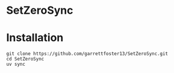 # SetZeroSync


# Installation

```
git clone https://github.com/garrettfoster13/SetZeroSync.git
cd SetZeroSync
uv sync
```